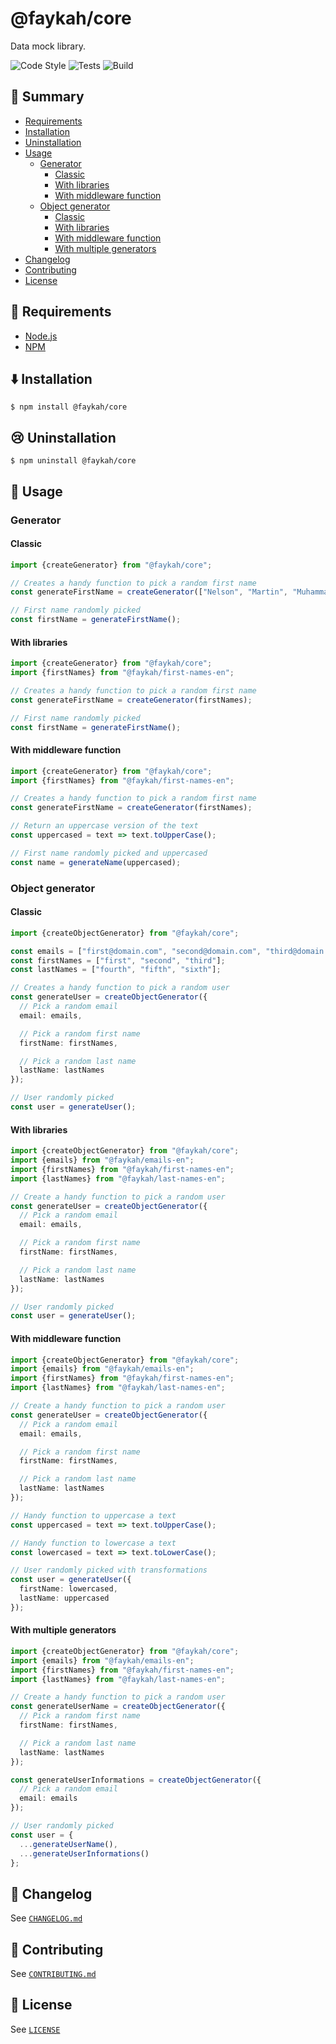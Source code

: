 #  @faykah/core

Data mock library.

![Code Style](https://github.com/faykah/core/workflows/Code%20Style/badge.svg) ![Tests](https://github.com/faykah/core/workflows/Tests/badge.svg) ![Build](https://github.com/faykah/core/workflows/Build/badge.svg)

## :paperclip: Summary

- [Requirements](#requirements)
- [Installation](#installation)
- [Uninstallation](#uninstallation)
- [Usage](#usage)
  - [Generator](#generator)
    - [Classic](#classic)
    - [With libraries](#with-libraries)
    - [With middleware function](#with-middleware-function)
  - [Object generator](#object-generator)
    - [Classic](#classic-1)
    - [With libraries](#with-libraries-1)
    - [With middleware function](#with-middleware-function-1)
    - [With multiple generators](#with-multiple-generators)
- [Changelog](#changelog)
- [Contributing](#contributing)
- [License](#license)

## :thinking: Requirements

- [Node.js](https://nodejs.org/en/)
- [NPM](https://www.npmjs.com/)

## :arrow_down: Installation

```console
$ npm install @faykah/core
```

## :cry: Uninstallation

```console
$ npm uninstall @faykah/core
```

## :thinking: Usage

### Generator

#### Classic

```typescript
import {createGenerator} from "@faykah/core";

// Creates a handy function to pick a random first name
const generateFirstName = createGenerator(["Nelson", "Martin", "Muhammad", "Mahatma", "Dalai"]);

// First name randomly picked
const firstName = generateFirstName();
```

#### With libraries

```typescript
import {createGenerator} from "@faykah/core";
import {firstNames} from "@faykah/first-names-en";

// Creates a handy function to pick a random first name
const generateFirstName = createGenerator(firstNames);

// First name randomly picked
const firstName = generateFirstName();
```

#### With middleware function

```typescript
import {createGenerator} from "@faykah/core";
import {firstNames} from "@faykah/first-names-en";

// Creates a handy function to pick a random first name
const generateFirstName = createGenerator(firstNames);

// Return an uppercase version of the text
const uppercased = text => text.toUpperCase();

// First name randomly picked and uppercased
const name = generateName(uppercased);
```

### Object generator

#### Classic

```typescript
import {createObjectGenerator} from "@faykah/core";

const emails = ["first@domain.com", "second@domain.com", "third@domain.com"];
const firstNames = ["first", "second", "third"];
const lastNames = ["fourth", "fifth", "sixth"];

// Creates a handy function to pick a random user
const generateUser = createObjectGenerator({
  // Pick a random email
  email: emails,

  // Pick a random first name
  firstName: firstNames,

  // Pick a random last name
  lastName: lastNames
});

// User randomly picked
const user = generateUser();
```

#### With libraries

```typescript
import {createObjectGenerator} from "@faykah/core";
import {emails} from "@faykah/emails-en";
import {firstNames} from "@faykah/first-names-en";
import {lastNames} from "@faykah/last-names-en";

// Create a handy function to pick a random user
const generateUser = createObjectGenerator({
  // Pick a random email
  email: emails,

  // Pick a random first name
  firstName: firstNames,

  // Pick a random last name
  lastName: lastNames
});

// User randomly picked
const user = generateUser();
```

#### With middleware function

```typescript
import {createObjectGenerator} from "@faykah/core";
import {emails} from "@faykah/emails-en";
import {firstNames} from "@faykah/first-names-en";
import {lastNames} from "@faykah/last-names-en";

// Create a handy function to pick a random user
const generateUser = createObjectGenerator({
  // Pick a random email
  email: emails,

  // Pick a random first name
  firstName: firstNames,

  // Pick a random last name
  lastName: lastNames
});

// Handy function to uppercase a text
const uppercased = text => text.toUpperCase();

// Handy function to lowercase a text
const lowercased = text => text.toLowerCase();

// User randomly picked with transformations
const user = generateUser({
  firstName: lowercased,
  lastName: uppercased
});
```

#### With multiple generators

```typescript
import {createObjectGenerator} from "@faykah/core";
import {emails} from "@faykah/emails-en";
import {firstNames} from "@faykah/first-names-en";
import {lastNames} from "@faykah/last-names-en";

// Create a handy function to pick a random user
const generateUserName = createObjectGenerator({
  // Pick a random first name
  firstName: firstNames,

  // Pick a random last name
  lastName: lastNames
});

const generateUserInformations = createObjectGenerator({
  // Pick a random email
  email: emails
});

// User randomly picked
const user = {
  ...generateUserName(),
  ...generateUserInformations()
};
```

## :bookmark: Changelog

See [`CHANGELOG.md`](./CHANGELOG.md)

## :pray: Contributing

See [`CONTRIBUTING.md`](./CONTRIBUTING.md)

## :scroll: License

See [`LICENSE`](./LICENSE)
